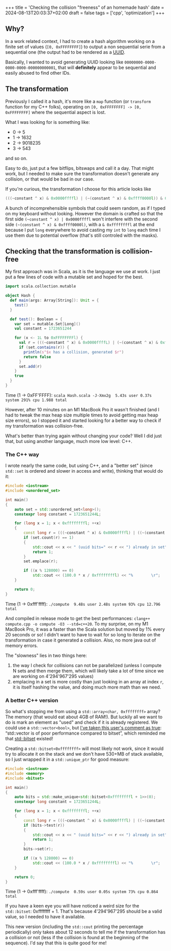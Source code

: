 +++
title = 'Checking the collision "freeness" of an homemade hash'
date = 2024-08-13T20:03:37+02:00
draft = false
tags = ['cpp', 'optimization']
+++

## Why?

In a work related context, I had to create a hash algorithm working on a finite set of values (`[0, 0xFFFFFFFF]`) to output a non sequential serie from a sequential one (the output had to be rendered as a [UUID](https://fr.wikipedia.org/wiki/Universally_unique_identifier).

Basically, I wanted to avoid generating UUID looking like `00000000-0000-0000-0000-000000000001`, that will **definitely** appear to be sequential and easily abused to find other IDs.

## The transformation

Previously I called it a hash, it's more like a `map` function (or `transform` function for my C++ folks), operating on `[0, 0xFFFFFFFF] -> [0, 0xFFFFFFFF]` where the sequential aspect is lost.

What I was looking for is something like:
- 0 -> 5
- 1 -> 1632
- 2 -> 9018235
- 3 -> 543

and so on.

Easy to do, just put a few bitflips, bitswaps and call it a day. That might work, but I needed to make sure the transformation doesn't generate any collision, or that would be bad in our case.

If you're curious, the transformation I choose for this article looks like
```cpp
(((~constant ^ x) & 0x0000ffffl) | (~(constant ^ x) & 0xffff0000l)) & 0xffffffffl
```

A bunch of incomprehensible symbols that could seem random, as if I typed on my keyboard without looking. However the domain is crafted so that the first side `(~constant ^ x) | 0x0000ffffl` won't interfere with the second side `(~(constant ^ x) & 0xffff0000l)`, with a `& 0xffffffffl` at the end because I put `long` everywhere to avoid casting my `int` to `long` each time I use them due to potential overflow (that's still controled with the masks).

## Checking that the transformation is collision-free

My first approach was in Scala, as it is the language we use at work. I just put a few lines of code with a mutable set and hoped for the best.

```scala
import scala.collection.mutable

object Hash {
  def main(args: Array[String]): Unit = {
    test()
  }

  def test(): Boolean = {
    var set = mutable.Set[Long]()
    val constant = 1723651244

    for (x <- 1L to 0xFFFFFFFFl) {
      val r = (((~constant ^ x) & 0x0000ffffL) | (~(constant ^ x) & 0xffff0000L))
      if (set.contains(r)) {
        println(s"$x has a collision, generated $r")
        return false
      }
      set.add(r)
    }
    true
  }
}
```

Time (1 -> 0xFF'FFFF): `scala Hash.scala -J-Xmx2g  5.43s user 0.37s system 291% cpu 1.988 total`

However, after 10 minutes on an M1 MacBook Pro it wasn't finished (and I had to tweak the max heap size multiple times to avoid getting max heap size errors), so I stopped it and started looking for a better way to check if my transformation was collision-free.

What's better than trying again without changing your code? Well I did just that, but using another language, much more low level: C++.

### The C++ way

I wrote nearly the same code, but using C++, and a "better set" (since `std::set` is ordered and slower in access and write), thinking that would do it:

```cpp
#include <iostream>
#include <unordered_set>

int main()
{
    auto set = std::unordered_set<long>();
    constexpr long constant = 1723651244L;

    for (long x = 1; x < 0xffffffffl; ++x)
    {
        const long r = (((~constant ^ x) & 0x0000ffffl) | ((~(constant ^ x) & 0xffff0000l))) & 0xffffffffl;
        if (set.count(r) == 1)
        {
            std::cout << x << " (uuid bits=" << r << ") already in set" << std::endl;
            return 1;
        }
        set.emplace(r);

        if ((x % 128000) == 0)
            std::cout << (100.0 * x / 0xffffffffl) << "%        \r";
    }

    return 0;
}
```

Time (1 -> 0xfff'ffff): `./compute  9.48s user 2.48s system 93% cpu 12.796 total`

And compiled in release mode to get the best performances: `clang++ compute.cpp -o compute -O3 --std=c++20`. To my surprise, on my M1 MacBook Pro, it was a faster than the Scala solution but moved by 1% every 20 seconds or so! I didn't want to have to wait for so long to iterate on the transformation in case it generated a collision. Also, no more java out of memory errors.

The "slowness" lies in two things here:
1. the way I check for collisions can not be parallelized (unless I compute N sets and then merge them, which will likely take a lot of time since we are working on 4'294'967'295 values)
2. emplacing in a set is more costly than just looking in an array at index `r`, it is itself hashing the value, and doing much more math than we need.

### A better C++ version

So what's stopping me from using a `std::array<char, 0xffffffff>` array? The memory (that would eat about 4GB of RAM!). But luckily all we want to do is mark an element as "used" and check if it is already registered. We could use a `std::vector<bool>`, but [I've taken this user's comment as true](https://stackoverflow.com/questions/5780112/define-a-large-bitset-in-c#comment58975406_32831639): “std::vector is of poor performance compared to bitset”, which reminded me that [std::bitset](https://en.cppreference.com/w/cpp/utility/bitset) existed!

Creating a `std::bitset<0xffffffff>` will most likely not work, since it would try to allocate it on the stack and we don't have 530+MB of stack available, so I just wrapped it in a `std::unique_ptr` for good measure:

```cpp
#include <iostream>
#include <memory>
#include <bitset>

int main()
{
    auto bits = std::make_unique<std::bitset<0xffffffffl + 1>>(0);
    constexpr long constant = 1723651244L;

    for (long x = 1; x < 0xffffffffl; ++x)
    {
        const long r = (((~constant ^ x) & 0x0000ffffl) | ((~(constant ^ x) & 0xffff0000l))) & 0xffffffffl;
        if (bits->test(r))
        {
            std::cout << x << " (uuid bits=" << r << ") already in set" << std::endl;
            return 1;
        }
        bits->set(r);

        if ((x % 128000) == 0)
            std::cout << (100.0 * x / 0xffffffffl) << "%        \r";
    }

    return 0;
}
```

Time (1 -> 0xfff'ffff): `./compute  0.59s user 0.05s system 73% cpu 0.864 total`

If you have a keen eye you will have noticed a weird size for the `std::bitset`: 0xffffffff + 1. That's because 4'294'967'295 should be a valid value, so I needed to have it available.

This new version (including the `std::cout` printing the percentage periodically) only takes about 12 seconds to tell me if the transformation has a collision or not (less if the collision is found at the beginning of the sequence). I'd say that this is quite good for me!

